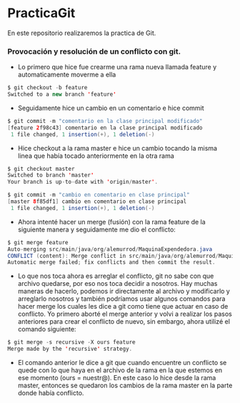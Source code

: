 # PracticaGit

En este repositorio realizaremos la practica de Git.

### Provocación y resolución de un conflicto con git.

* Lo primero que hice fue crearme una rama nueva llamada feature y automaticamente moverme a ella

```java
$ git checkout -b feature
Switched to a new branch 'feature'
```

* Seguidamente hice un cambio en un comentario e hice commit

```java
$ git commit -m "comentario en la clase principal modificado"
[feature 2f98c43] comentario en la clase principal modificado
 1 file changed, 1 insertion(+), 1 deletion(-)
```

* Hice checkout a la rama master e hice un cambio tocando la misma linea que había tocado anteriormente en la otra rama

```java
$ git checkout master
Switched to branch 'master'
Your branch is up-to-date with 'origin/master'.

$ git commit -m "cambio en comentario en clase principal"
[master 8f85df1] cambio en comentario en clase principal
 1 file changed, 1 insertion(+), 1 deletion(-)
```

* Ahora intenté hacer un merge (fusión) con la rama feature de la siguiente manera y seguidamente me dio el conflicto:

```java
$ git merge feature
Auto-merging src/main/java/org/alemurrod/MaquinaExpendedora.java
CONFLICT (content): Merge conflict in src/main/java/org/alemurrod/MaquinaExpendedora.java
Automatic merge failed; fix conflicts and then commit the result.
```

* Lo que nos toca ahora es arreglar el conflicto, git no sabe con que archivo quedarse, por eso nos toca decidir a nosotros. Hay muchas maneras de hacerlo, podemos ir directamente al archivo y modificarlo y arreglarlo nosotros y también podríamos usar algunos comandos para hacer merge los cuales les dice a git como tiene que actuar en caso de conflicto. Yo primero aborté el merge anterior y volvi a realizar los pasos anteriores para crear el conflicto de nuevo, sin embargo, ahora utilizé el comando siguiente:

```java
$ git merge -s recursive -X ours feature
Merge made by the 'recursive' strategy. 
```

* El comando anterior le dice a git que cuando encuentre un conflicto se quede con lo que haya en el archivo de la rama en la que estemos en ese momento (ours = nuestr@). En este caso lo hice desde la rama master, entonces se quedaron los cambios de la rama master en la parte donde había conflicto.


